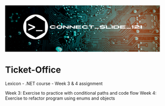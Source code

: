 ![alt text](https://github.com/Connectslide121/Ticket-Office/blob/master/Connect_banner_github.png)

# Ticket-Office
Lexicon - .NET course - Week 3 & 4 assignment

Week 3: Exercise to practice with conditional paths and code flow
Week 4: Exercise to refactor program using enums and objects
